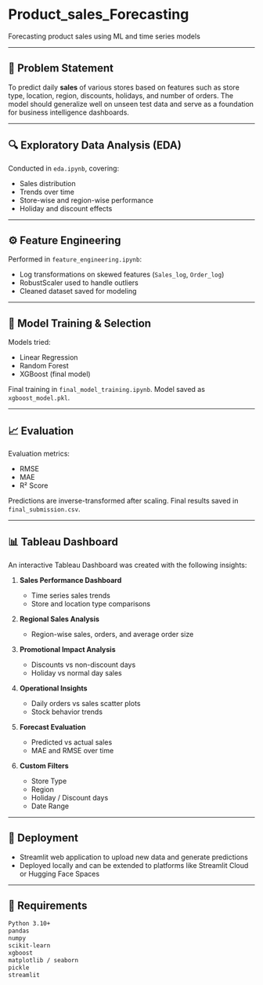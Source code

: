 # Product_sales_Forecasting
Forecasting product sales using ML and time series models

---

## 🧠 Problem Statement

To predict daily **sales** of various stores based on features such as store type, location, region, discounts, holidays, and number of orders. The model should generalize well on unseen test data and serve as a foundation for business intelligence dashboards.

---

## 🔍 Exploratory Data Analysis (EDA)

Conducted in `eda.ipynb`, covering:
- Sales distribution
- Trends over time
- Store-wise and region-wise performance
- Holiday and discount effects

---

## ⚙️ Feature Engineering

Performed in `feature_engineering.ipynb`:
- Log transformations on skewed features (`Sales_log`, `Order_log`)
- RobustScaler used to handle outliers
- Cleaned dataset saved for modeling

---

## 🤖 Model Training & Selection

Models tried:
- Linear Regression
- Random Forest
- XGBoost (final model)

Final training in `final_model_training.ipynb`. Model saved as `xgboost_model.pkl`.

---

## 📈 Evaluation

Evaluation metrics:
- RMSE
- MAE
- R² Score

Predictions are inverse-transformed after scaling. Final results saved in `final_submission.csv`.

---

## 📊 Tableau Dashboard

An interactive Tableau Dashboard was created with the following insights:

1. **Sales Performance Dashboard**
   - Time series sales trends
   - Store and location type comparisons

2. **Regional Sales Analysis**
   - Region-wise sales, orders, and average order size

3. **Promotional Impact Analysis**
   - Discounts vs non-discount days
   - Holiday vs normal day sales

4. **Operational Insights**
   - Daily orders vs sales scatter plots
   - Stock behavior trends

5. **Forecast Evaluation**
   - Predicted vs actual sales
   - MAE and RMSE over time

6. **Custom Filters**
   - Store Type
   - Region
   - Holiday / Discount days
   - Date Range

---

## 🚀 Deployment

- Streamlit web application to upload new data and generate predictions
- Deployed locally and can be extended to platforms like Streamlit Cloud or Hugging Face Spaces


---

## 📂 Requirements

```bash
Python 3.10+
pandas
numpy
scikit-learn
xgboost
matplotlib / seaborn
pickle
streamlit 

